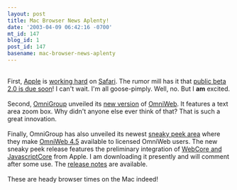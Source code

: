 ```yaml
---
layout: post
title: Mac Browser News Aplenty!
date: '2003-04-09 06:42:16 -0700'
mt_id: 147
blog_id: 1
post_id: 147
basename: mac-browser-news-aplenty
---
```

<br />First, <a href="http://www.apple.com/">Apple</a> is <a href="http://www.mozillazine.org/weblogs/hyatt/">working hard</a> on <a href="http://www.apple.com/safari/">Safari</a>. The rumor mill has it that <a href="http://www.appleinsider.com/article.php?id=113">public beta 2.0 is due soon</a>! I can't wait. I'm all goose-pimply. Well, no. But I <strong>am</strong> excited.<br /><br />Second, <a href="http://www.omnigroup.com/">OmniGroup</a> unveiled its <a href="http://www.versiontracker.com/dyn/moreinfo/macosx/3253" title="4.2.">new version</a> of <a href="http://www.omnigroup.com/applications/omniweb/">OmniWeb</a>. It features a text area zoom box. Why didn't anyone else ever think of that? That is such a great innovation.<br /><br />Finally, OmniGroup has also unveiled its newest <a href="http://www.omnigroup.com/ftp/pub/software/MacOSX/.sneakypeek/">sneaky peek area</a> where they make <a href="http://www.omnigroup.com/ftp/pub/software/MacOSX/.sneakypeek/releases/" title="Note also OmniGraffle 3.0!">OmniWeb 4.5</a> available to licensed OmniWeb users. The new sneaky peek release features the preliminary integration of <a href="http://developer.apple.com/darwin/projects/webcore/">WebCore and JavascriptCore</a> from Apple. I am downloading it presently and will comment after some use. The <a href="http://www.omnigroup.com/ftp/pub/software/MacOSX/.sneakypeek/releases/OmniWeb-4.5sp-ReleaseNotes.html">release notes</a> are available.<br /><br />These are heady browser times on the Mac indeed!<br /><br /><br />
